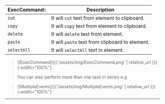 
| ExecCommand:: | Description |
|---|---|
| `cut` | It will `cut` text from element to clipboard.|
| `copy` | It will `copy` text from element to clipboard.|
| `delete` | It will `delete` text from element.|
| `paste` | It will `paste` text from clipboard to element.|
| `selectAll` | It will `selectAll` text in element.|

> ![ExecCommand]({{'/assets/img/ExecCommand.png' | relative_url }}){:width="100%"}

>  You can also perform more than one task in series e.g

> ![MultipleEvents]({{'/assets/img/MultipleEvents.png' | relative_url }}){:width="100%"}

---
